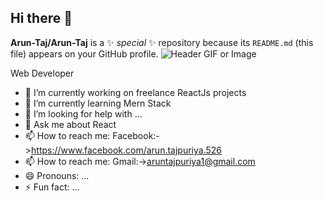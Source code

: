 ## Hi there 👋


**Arun-Taj/Arun-Taj** is a ✨ _special_ ✨ repository because its `README.md` (this file) appears on your GitHub profile.
![Header GIF or Image](https://media.giphy.com/media/JqmupuTVZYaQX5s094/giphy.gif?cid=790b7611vfakqh0dqagp6yqk1oh6l0f33m4fuffbtpolqdn5&ep=v1_gifs_search&rid=giphy.gif&ct=g) <!-- Replace with your image or GIF link -->

Web Developer

- 🔭 I’m currently working on freelance ReactJs projects
- 🌱 I’m currently learning Mern Stack
- 🤔 I’m looking for help with ...
- 💬 Ask me about React
- 📫 How to reach me: Facebook:->https://www.facebook.com/arun.tajpuriya.526
- 📫 How to reach me: Gmail:->aruntajpuriya1@gmail.com
- 😄 Pronouns: ...
- ⚡ Fun fact: ...

